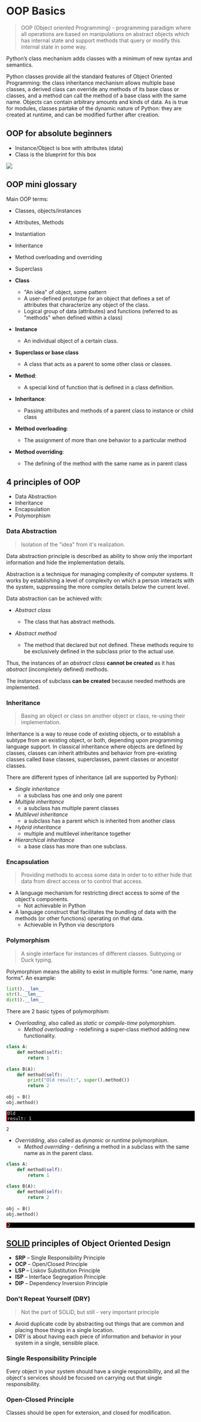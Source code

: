 # OOP Basics

> OOP (Object oriented Programming) - programming paradigm where all operations are based on manipulations on abstract objects which has internal state and support methods that query or modify this internal state in some way.

Python’s class mechanism adds classes with a minimum of new syntax and semantics. 

Python classes provide all the standard features of Object Oriented Programming: the class inheritance mechanism allows multiple base classes, a derived class can override any methods of its base class or classes, and a method can call the method of a base class with the same name. Objects can contain arbitrary amounts and kinds of data. As is true for modules, classes partake of the dynamic nature of Python: they are created at runtime, and can be modified further after creation.

## OOP for absolute beginners

* Instance/Object is box with attributes (data)
* Class is the blueprint for this box

<img src="../images/tr_07_01.png">

## OOP mini glossary


Main OOP terms:

* Classes, objects/instances
* Attributes, Methods
* Instantiation
* Inheritance
* Method overloading and overriding
* Superclass

* **Class**
    * "An idea" of object, some pattern
    * A user-defined prototype for an object that defines a set of attributes that characterize any object of the class.
    * Logical group of data (attributes) and functions (referred to as "methods" when defined within a class)
   
* **Instance**
    * An individual object of a certain class.
    
* **Superclass or base class**
    * A class that acts as a parent to some other class or classes. 


* **Method**:
    * A special kind of function that is defined in a class definition.

* **Inheritance**: 
    * Passing attributes and methods of a parent class to instance or child class

* **Method overloading**: 
    * The assignment of more than one behavior to a particular method
    
* **Method overriding**: 
    * The defining of the method with the same name as in parent class
    

## 4 principles of OOP

* Data Abstraction
* Inheritance
* Encapsulation
* Polymorphism

### Data Abstraction

> Isolation of the "idea" from it's realization.

Data abstraction principle is described as ability to show only the important information and hide the implementation details.

Abstraction is a technique for managing complexity of computer systems. It works by establishing a level of complexity on which a person interacts with the system, suppressing the more complex details below the current level.

Data abstraction can be achieved with:

* *Abstract class*
    * The class that has abstract methods. 

* *Abstract method*
    * The method that declared but not defined. These methods require to be exclusively defined in the subclass prior to the actual use.
    
Thus, the instances of an *abstract class* **cannot be created** as it has *abstract* (incompletely defined) methods. 

The instances of subclass **can be created** because needed methods are implemented.

### Inheritance

> Basing an object or class on another object or class, re-using their implementation.

Inheritance is a way to reuse code of existing objects, or to establish a subtype from an existing object, or both, depending upon programming language support. In classical inheritance where objects are defined by classes, classes can inherit attributes and behavior from pre-existing classes called base classes, superclasses, parent classes or ancestor classes. 

There are different types of inheritance (all are supported by Python):

* *Single inheritance*
    * a subclass has one and only one parent
* *Multiple inheritance*
    * a subclass has multiple parent classes
* *Multilevel inheritance*
    * a subclass has a parent which is inherited from another class
* *Hybrid inheritance*
    * multiple and multilevel inheritance together
* *Hierarchical inheritance*
    * a base class has more than one subclass.

### Encapsulation 

> Providing methods to access some data in order to to either hide that data from direct access or to control that access.

* A language mechanism for restricting direct access to some of the object's components.
    * Not achievable in Python
* A language construct that facilitates the bundling of data with the methods (or other functions) operating on that data.
    * Achievable in Python via descriptors

### Polymorphism

> A single interface for instances of different classes. Subtyping or Duck typing.

Polymorphism means the ability to exist in multiple forms: "one name, many forms". An example:

```python
list().__len__
str().__len__
dict().__len__
```

There are 2 basic types of polymorphism:

* *Overloading*, also called as *static* or *compile-time* polymorphism. 
    * *Method overloading* - redefining a super-class method adding new functionality.



```python
class A:
    def method(self):
        return 1
        
class B(A):
    def method(self):
        print("Old result:", super().method())
        return 2
       
obj = B()
obj.method()
```

<span style="display:block; background-color: #000;color: #e2e2e2;font-family: Hack, Consolas, Menlo, Mono, monospace;border-left: .25em solid #bc0000;"><code>Old result: 1</code></span>





    2



* *Overridding*, also called as *dynamic* or *runtime* polymorphism. 
    * *Method overriding* - defining a method in a subclass with the same name as in the parent class.


```python
class A:
    def method(self):
        return 1
        
class B(A):
    def method(self):
        return 2
    
obj = B()
obj.method()
```




<span style="display:block; background-color: #000;color: #e2e2e2;font-family: Hack, Consolas, Menlo, Mono, monospace;border-left: .25em solid #bc0000;"><code>2</code></span>



## [SOLID](https://deviq.com/solid/) principles of Object Oriented Design

* **SRP** – Single Responsibility Principle
* **OCP** – Open/Closed Principle
* **LSP** – Liskov Substitution Principle
* **ISP** – Interface Segregation Principle
* **DIP** – Dependency Inversion Principle

### Don't Repeat Yourself (DRY)

> Not the part of SOLID, but still - very important principle

* Avoid duplicate code by abstracting out things that are common and placing those things in a single location.
* DRY is about having each piece of information and behavior in your system in a single, sensible place.

### Single Responsibility Principle

Every object in your system should have a single responsibility, and all the object's services should be focused on carrying out that single responsibility.

### Open-Closed Principle

Classes should be open for extension, and closed for modification.